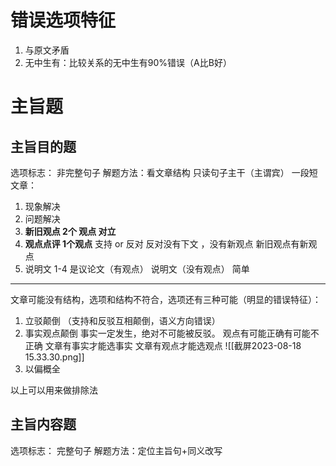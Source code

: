 # 错误选项特征
1. 与原文矛盾
2. 无中生有：比较关系的无中生有90%错误（A比B好）
# 主旨题
## 主旨目的题
选项标志： 非完整句子
解题方法：看文章结构 只读句子主干（主谓宾）
一段短文章：
1. 现象解决
2. 问题解决
3. **新旧观点 2个 观点 对立**  
4. **观点点评 1个观点**  支持 or 反对 反对没有下文 ，没有新观点 新旧观点有新观点
5. 说明文 1-4 是议论文（有观点）  说明文（没有观点） 简单
----------
文章可能没有结构，选项和结构不符合，选项还有三种可能（明显的错误特征）：
1. 立驳颠倒 （支持和反驳互相颠倒，语义方向错误）
2. 事实观点颠倒
事实一定发生，绝对不可能被反驳。 观点有可能正确有可能不正确
文章有事实才能选事实 
文章有观点才能选观点
![[截屏2023-08-18 15.33.30.png]]
3. 以偏概全


以上可以用来做排除法
## 主旨内容题
选项标志： 完整句子
解题方法：定位主旨句+同义改写